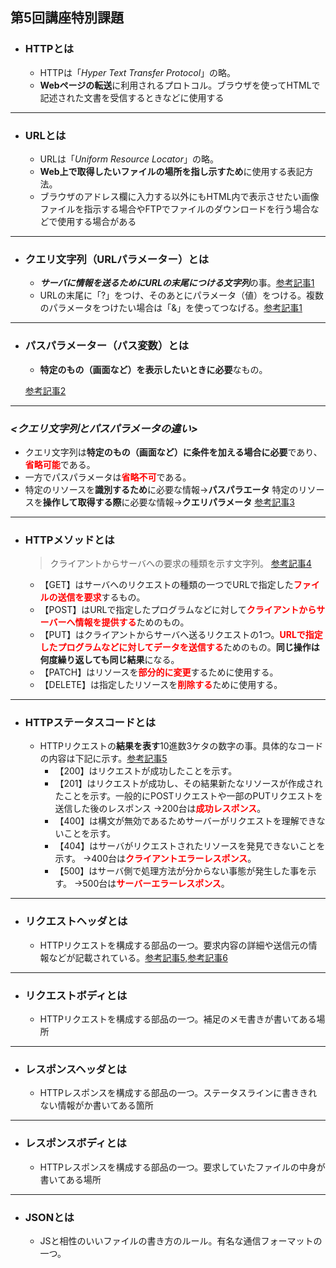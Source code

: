 ## 第5回講座特別課題

- ### HTTPとは
    - HTTPは「*Hyper Text Transfer Protocol*」の略。
    - **Webページの転送**に利用されるプロトコル。ブラウザを使ってHTMLで記述された文書を受信するときなどに使用する
---
- ### URLとは
    - URLは「*Uniform Resource Locator*」の略。
    - **Web上で取得したいファイルの場所を指し示すため**に使用する表記方法。
    - ブラウザのアドレス欄に入力する以外にもHTML内で表示させたい画像ファイルを指示する場合やFTPでファイルのダウンロードを行う場合などで使用する場合がある
---
- ### クエリ文字列（URLパラメーター）とは
    - ***サーバに情報を送るためにURLの末尾につける文字列***の事。[参考記事1]
    - URLの末尾に「?」をつけ、そのあとにパラメータ（値）をつける。複数のパラメータをつけたい場合は「&」を使ってつなげる。[参考記事1]
  
    [参考記事1]: https://online.dhw.co.jp/kuritama/query-string/
---
- ### パスパラメーター（パス変数）とは
  - **特定のもの（画面など）を表示したいときに必要**なもの。
  
  [参考記事2](https://zenn.dev/eri_agri/articles/859a3362db8386#discuss)
---
### *<クエリ文字列とパスパラメータの違い>*
  - クエリ文字列は**特定のもの（画面など）に条件を加える場合に必要**であり、<font color="Red">**省略可能**</font>である。
  - 一方でパスパラメータは<font color="red">**省略不可**</font>である。
  - 特定のリソースを**識別するため**に必要な情報→**パスパラエータ**
    特定のリソースを**操作して取得する際**に必要な情報→**クエリパラメータ**
  [参考記事3](https://qiita.com/Shokorep/items/b7697a146cbb1c3e9f0b#%E3%82%AF%E3%82%A8%E3%83%AA%E3%83%91%E3%83%A9%E3%83%A1%E3%83%BC%E3%82%BF)
---
- ### HTTPメソッドとは
  > クライアントからサーバへの要求の種類を示す文字列。
  [参考記事4](https://e-words.jp/w/HTTP%E3%83%AA%E3%82%AF%E3%82%A8%E3%82%B9%E3%83%88%E3%83%A1%E3%82%BD%E3%83%83%E3%83%89.html)
  - 【GET】はサーバへのリクエストの種類の一つでURLで指定した<font color="red">**ファイルの送信を要求**</font>するもの。
  - 【POST】はURLで指定したプログラムなどに対して<font color="red">**クライアントからサーバーへ情報を提供する**</font>ためのもの。
  - 【PUT】はクライアントからサーバへ送るリクエストの1つ。<font color="red">**URLで指定したプログラムなどに対してデータを送信する**</font>ためのもの。**同じ操作は何度繰り返しても同じ結果**になる。
  - 【PATCH】はリソースを<font color="red">**部分的に変更**</font>するために使用する。
  - 【DELETE】は指定したリソースを<font color="red">**削除する**</font>ために使用する。
---
- ### HTTPステータスコードとは
  - HTTPリクエストの**結果を表す**10進数3ケタの数字の事。具体的なコードの内容は下記に示す。[参考記事5](https://wa3.i-3-i.info/word166.html)
    - 【200】はリクエストが成功したことを示す。
    - 【201】はリクエストが成功し、その結果新たなリソースが作成されたことを示す。一般的にPOSTリクエストや一部のPUTリクエストを送信した後のレスポンス
      →200台は<font color="red">**成功レスポンス**</font>。
    - 【400】は構文が無効であるためサーバーがリクエストを理解できないことを示す。
    - 【404】はサーバがリクエストされたリソースを発見できないことを示す。
      →400台は<font color="red">**クライアントエラーレスポンス**</font>。
    - 【500】はサーバ側で処理方法が分からない事態が発生した事を示す。
      →500台は<font color="red">**サーバーエラーレスポンス**</font>。
---
- ### リクエストヘッダとは
  - HTTPリクエストを構成する部品の一つ。要求内容の詳細や送信元の情報などが記載されている。[参考記事5](https://wa3.i-3-i.info/word1844.html),[参考記事6](https://e-words.jp/w/HTTP%E3%83%AA%E3%82%AF%E3%82%A8%E3%82%B9%E3%83%88%E3%83%98%E3%83%83%E3%83%80.html)
---
- ### リクエストボディとは
  - HTTPリクエストを構成する部品の一つ。補足のメモ書きが書いてある場所
---
- ### レスポンスヘッダとは
  - HTTPレスポンスを構成する部品の一つ。ステータスラインに書ききれない情報がか書いてある箇所
---
- ### レスポンスボディとは
  - HTTPレスポンスを構成する部品の一つ。要求していたファイルの中身が書いてある場所
---
- ### JSONとは
  - JSと相性のいいファイルの書き方のルール。有名な通信フォーマットの一つ。 